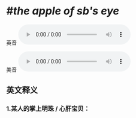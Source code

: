 # ***\#the apple of sb's eye*** 
英音
<audio src="./media/the apple of sb's eye1_AAC.aac" controls="controls"></audio>

美音
<audio src="./media/the apple of sb’s eye2_AAC.aac" controls="controls"></audio>



  

英文释义
---
### 1.**某人的掌上明珠 / 心肝宝贝：**  


